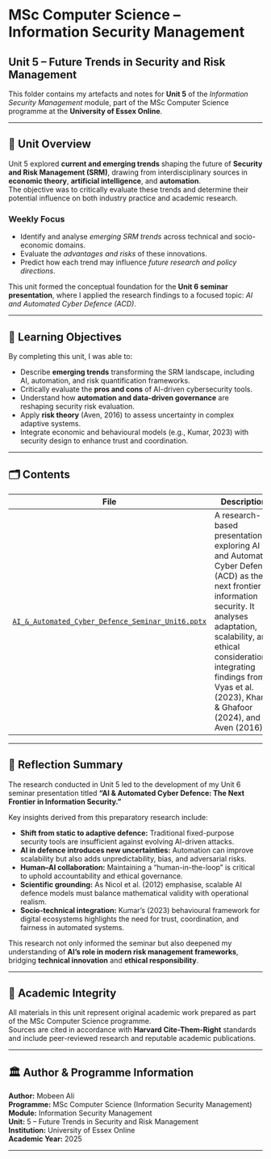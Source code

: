 # MSc Computer Science – Information Security Management  

## Unit 5 – Future Trends in Security and Risk Management

This folder contains my artefacts and notes for **Unit 5** of the *Information Security Management* module, part of the MSc Computer Science programme at the **University of Essex Online**.

---

## 🎯 Unit Overview

Unit 5 explored **current and emerging trends** shaping the future of **Security and Risk Management (SRM)**, drawing from interdisciplinary sources in **economic theory**, **artificial intelligence**, and **automation**.  
The objective was to critically evaluate these trends and determine their potential influence on both industry practice and academic research.

### Weekly Focus

- Identify and analyse *emerging SRM trends* across technical and socio-economic domains.  
- Evaluate the *advantages and risks* of these innovations.  
- Predict how each trend may influence *future research and policy directions*.  

This unit formed the conceptual foundation for the **Unit 6 seminar presentation**, where I applied the research findings to a focused topic: *AI and Automated Cyber Defence (ACD)*.

---

## 🧠 Learning Objectives

By completing this unit, I was able to:

- Describe **emerging trends** transforming the SRM landscape, including AI, automation, and risk quantification frameworks.  
- Critically evaluate the **pros and cons** of AI-driven cybersecurity tools.  
- Understand how **automation and data-driven governance** are reshaping security risk evaluation.  
- Apply **risk theory** (Aven, 2016) to assess uncertainty in complex adaptive systems.  
- Integrate economic and behavioural models (e.g., Kumar, 2023) with security design to enhance trust and coordination.  

---

## 🗂️ Contents

| File | Description |
|------|--------------|
| [`AI_&_Automated_Cyber_Defence_Seminar_Unit6.pptx`](../Unit_6/AI_&_Automated_Cyber_Defence_-_Seminar_Unit_6.pptx) | A research-based presentation exploring AI and Automated Cyber Defence (ACD) as the next frontier in information security. It analyses adaptation, scalability, and ethical considerations, integrating findings from Vyas et al. (2023), Khan & Ghafoor (2024), and Aven (2016). |

---

## 💬 Reflection Summary

The research conducted in Unit 5 led to the development of my Unit 6 seminar presentation titled **“AI & Automated Cyber Defence: The Next Frontier in Information Security.”**

Key insights derived from this preparatory research include:

- **Shift from static to adaptive defence:** Traditional fixed-purpose security tools are insufficient against evolving AI-driven attacks.  
- **AI in defence introduces new uncertainties:** Automation can improve scalability but also adds unpredictability, bias, and adversarial risks.  
- **Human–AI collaboration:** Maintaining a “human-in-the-loop” is critical to uphold accountability and ethical governance.  
- **Scientific grounding:** As Nicol et al. (2012) emphasise, scalable AI defence models must balance mathematical validity with operational realism.  
- **Socio-technical integration:** Kumar’s (2023) behavioural framework for digital ecosystems highlights the need for trust, coordination, and fairness in automated systems.  

This research not only informed the seminar but also deepened my understanding of **AI’s role in modern risk management frameworks**, bridging **technical innovation** and **ethical responsibility**.

---

## 🧾 Academic Integrity

All materials in this unit represent original academic work prepared as part of the MSc Computer Science programme.  
Sources are cited in accordance with **Harvard Cite-Them-Right** standards and include peer-reviewed research and reputable academic publications.

---

## 🏛️ Author & Programme Information

**Author:** Mobeen Ali  
**Programme:** MSc Computer Science (Information Security Management)  
**Module:** Information Security Management  
**Unit:** 5 – Future Trends in Security and Risk Management  
**Institution:** University of Essex Online  
**Academic Year:** 2025  

---
